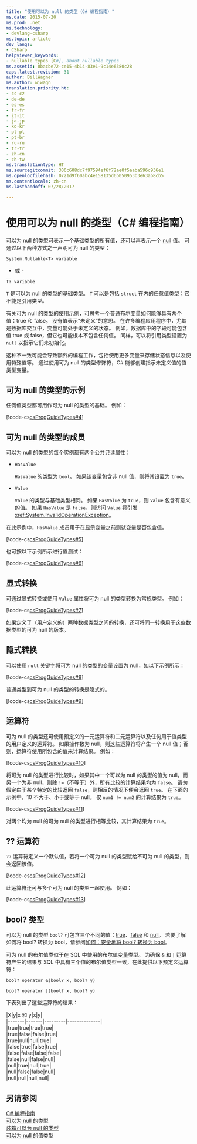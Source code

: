 ```yaml
---
title: "使用可以为 null 的类型（C# 编程指南）"
ms.date: 2015-07-20
ms.prod: .net
ms.technology:
- devlang-csharp
ms.topic: article
dev_langs:
- CSharp
helpviewer_keywords:
- nullable types [C#], about nullable types
ms.assetid: 0bacbe72-ce15-4b14-83e1-9c14e6380c28
caps.latest.revision: 31
author: BillWagner
ms.author: wiwagn
translation.priority.ht:
- cs-cz
- de-de
- es-es
- fr-fr
- it-it
- ja-jp
- ko-kr
- pl-pl
- pt-br
- ru-ru
- tr-tr
- zh-cn
- zh-tw
ms.translationtype: HT
ms.sourcegitcommit: 306c608dc7f97594ef6f72ae0f5aaba596c936e1
ms.openlocfilehash: 0721d9f60abc4e158135d6b050953b3e63ab8cb5
ms.contentlocale: zh-cn
ms.lasthandoff: 07/28/2017

---
```

# <a name="using-nullable-types-c-programming-guide"></a>使用可以为 null 的类型（C# 编程指南）
可以为 null 的类型可表示一个基础类型的所有值，还可以再表示一个 [null](../../../csharp/language-reference/keywords/null.md) 值。 可通过以下两种方式之一声明可为 null 的类型：  
  
 `System.Nullable<T> variable`  
  
 - 或 -  
  
 `T? variable`  
  
 `T` 是可以为 null 的类型的基础类型。 `T` 可以是包括 `struct` 在内的任意值类型；它不能是引用类型。  
  
 有关可为 null 的类型的使用示例，可思考一个普通布尔变量如何能够具有两个值：true 和 false。 没有值表示“未定义”的意思。 在许多编程应用程序中，尤其是数据库交互中，变量可能处于未定义的状态。 例如，数据库中的字段可能包含值 true 或 false，但它也可能根本不包含任何值。 同样，可以将引用类型设置为 `null` 以指示它们未初始化。  
  
 这种不一致可能会导致额外的编程工作，包括使用更多变量来存储状态信息以及使用特殊值等。 通过使用可为 null 的类型修饰符，C# 能够创建指示未定义值的值类型变量。  
  
## <a name="examples-of-nullable-types"></a>可为 null 的类型的示例  
 任何值类型都可用作可为 null 的类型的基础。 例如：  
  
 [!code-cs[csProgGuideTypes#4](../../../csharp/programming-guide/nullable-types/codesnippet/CSharp/using-nullable-types_1.cs)]  
  
## <a name="the-members-of-nullable-types"></a>可为 null 的类型的成员  
 可以为 null 的类型的每个实例都有两个公共只读属性：  
  
-   `HasValue`  
  
     `HasValue` 的类型为 `bool`。 如果该变量包含非 null 值，则将其设置为 `true`。  
  
-   `Value`  
  
     `Value` 的类型与基础类型相同。 如果 `HasValue` 为 `true`，则 `Value` 包含有意义的值。 如果 `HasValue` 是 `false`，则访问 `Value` 将引发 <xref:System.InvalidOperationException>。  
  
 在此示例中，`HasValue` 成员用于在显示变量之前测试变量是否包含值。  
  
 [!code-cs[csProgGuideTypes#5](../../../csharp/programming-guide/nullable-types/codesnippet/CSharp/using-nullable-types_2.cs)]  
  
 也可按以下示例所示进行值测试：  
  
 [!code-cs[csProgGuideTypes#6](../../../csharp/programming-guide/nullable-types/codesnippet/CSharp/using-nullable-types_3.cs)]  
  
## <a name="explicit-conversions"></a>显式转换  
 可通过显式转换或使用 `Value` 属性将可为 null 的类型转换为常规类型。 例如：  
  
 [!code-cs[csProgGuideTypes#7](../../../csharp/programming-guide/nullable-types/codesnippet/CSharp/using-nullable-types_4.cs)]  
  
 如果定义了（用户定义的）两种数据类型之间的转换，还可将同一转换用于这些数据类型的可为 null 的版本。  
  
## <a name="implicit-conversions"></a>隐式转换  
 可以使用 `null` 关键字将可为 null 的类型的变量设置为 null，如以下示例所示：  
  
 [!code-cs[csProgGuideTypes#8](../../../csharp/programming-guide/nullable-types/codesnippet/CSharp/using-nullable-types_5.cs)]  
  
 普通类型到可为 null 的类型的转换是隐式的。  
  
 [!code-cs[csProgGuideTypes#9](../../../csharp/programming-guide/nullable-types/codesnippet/CSharp/using-nullable-types_6.cs)]  
  
## <a name="operators"></a>运算符  
 可为 null 的类型还可使用预定义的一元运算符和二元运算符以及任何用于值类型的用户定义的运算符。 如果操作数为 null，则这些运算符将产生一个 null 值；否则，运算符使用所包含的值来计算结果。 例如：  
  
 [!code-cs[csProgGuideTypes#10](../../../csharp/programming-guide/nullable-types/codesnippet/CSharp/using-nullable-types_7.cs)]  
  
 将可为 null 的类型进行比较时，如果其中一个可以为 null 的类型的值为 null，而另一个为非 null，则除 `!=`（不等于）外，所有比较的计算结果均为 `false`。 请勿假定由于某个特定的比较返回 `false`，则相反的情况下便会返回 `true`。 在下面的示例中，10 不大于、小于或等于 null。 仅 `num1 != num2` 的计算结果为 `true`。  
  
 [!code-cs[csProgGuideTypes#11](../../../csharp/programming-guide/nullable-types/codesnippet/CSharp/using-nullable-types_8.cs)]  
  
 对两个均为 null 的可为 null 的类型进行相等比较，其计算结果为 `true`。  
  
## <a name="the--operator"></a>?? 运算符  
 `??` 运算符定义一个默认值，若将一个可为 null 的类型赋给不可为 null 的类型，则会返回该值。  
  
 [!code-cs[csProgGuideTypes#12](../../../csharp/programming-guide/nullable-types/codesnippet/CSharp/using-nullable-types_9.cs)]  
  
 此运算符还可与多个可为 null 的类型一起使用。 例如：  
  
 [!code-cs[csProgGuideTypes#13](../../../csharp/programming-guide/nullable-types/codesnippet/CSharp/using-nullable-types_10.cs)]  
  
## <a name="the-bool-type"></a>bool? 类型  
 可以为 null 的类型 `bool?` 可包含三个不同的值：[true](../../../csharp/language-reference/keywords/true.md)、[false](../../../csharp/language-reference/keywords/false.md) 和 [null](../../../csharp/language-reference/keywords/null.md)。 若要了解如何将 bool? 转换为 bool，请参阅[如何：安全地将 bool? 转换为 bool](../../../csharp/programming-guide/nullable-types/how-to-safely-cast-from-bool-to-bool.md)。  
  
 可为 null 的布尔值类似于在 SQL 中使用的布尔值变量类型。 为确保 `&` 和 `|` 运算符产生的结果与 SQL 中具有三个值的布尔值类型一致，在此提供以下预定义运算符：  
  
 `bool? operator &(bool? x, bool? y)`  
  
 `bool? operator |(bool? x, bool? y)`  
  
 下表列出了这些运算符的结果：  
  
|X|y|x 和 y|x|y|  
|-------|-------|---------|--------------|  
|true|true|true|true|  
|true|false|false|true|  
|true|null|null|true|  
|false|true|false|true|  
|false|false|false|false|  
|false|null|false|null|  
|null|true|null|true|  
|null|false|false|null|  
|null|null|null|null|  
  
## <a name="see-also"></a>另请参阅  
 [C# 编程指南](../../../csharp/programming-guide/index.md)   
 [可以为 null 的类型](../../../csharp/programming-guide/nullable-types/index.md)   
 [装箱可以为 null 的类型](../../../csharp/programming-guide/nullable-types/boxing-nullable-types.md)   
 [可以为 null 的值类型](../../../visual-basic/programming-guide/language-features/data-types/nullable-value-types.md)


